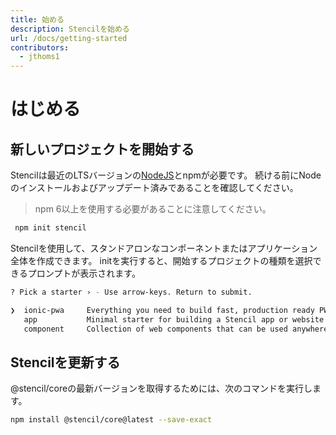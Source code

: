 ```yaml
---
title: 始める
description: Stencilを始める
url: /docs/getting-started
contributors:
  - jthoms1
---
```


# はじめる

## 新しいプロジェクトを開始する

Stencilは最近のLTSバージョンの[NodeJS](https://nodejs.org/)とnpmが必要です。 続ける前にNodeのインストールおよびアップデート済みであることを確認してください。

> npm 6以上を使用する必要があることに注意してください。

```bash
 npm init stencil
```

Stencilを使用して、スタンドアロンなコンポーネントまたはアプリケーション全体を作成できます。
initを実行すると、開始するプロジェクトの種類を選択できるプロンプトが表示されます。

```bash
? Pick a starter › - Use arrow-keys. Return to submit.

❯  ionic-pwa     Everything you need to build fast, production ready PWAs
   app           Minimal starter for building a Stencil app or website
   component     Collection of web components that can be used anywhere
```


## Stencilを更新する

@stencil/coreの最新バージョンを取得するためには、次のコマンドを実行します。

```bash
npm install @stencil/core@latest --save-exact
```
